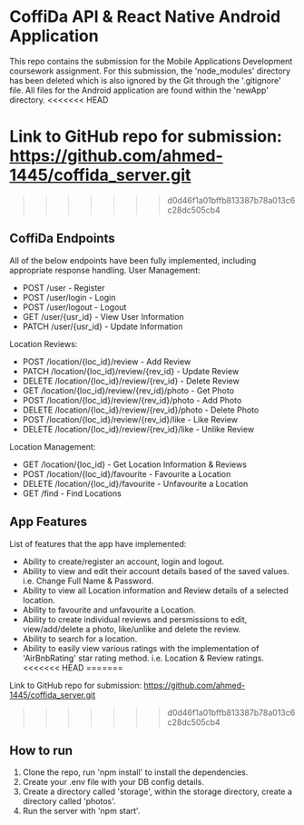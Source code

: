 # CoffiDa API & React Native Android Application

This repo contains the submission for the Mobile Applications Development coursework assignment. For this submission, the 'node_modules' directory has been deleted which is also ignored by the Git through the '.gitignore' file. All files for the Android application are found within the 'newApp' directory.
<<<<<<< HEAD

Link to GitHub repo for submission: <https://github.com/ahmed-1445/coffida_server.git>
=======
>>>>>>> d0d46f1a01bffb813387b78a013c6c28dc505cb4

## CoffiDa Endpoints

All of the below endpoints have been fully implemented, including appropriate response handling.
User Management:

- POST /user - Register
- POST /user/login - Login
- POST /user/logout - Logout
- GET /user/{usr_id} - View User Information
- PATCH /user/{usr_id} - Update Information

Location Reviews:

- POST /location/{loc_id}/review - Add Review
- PATCH /location/{loc_id}/review/{rev_id} - Update Review
- DELETE ​/location​/{loc_id}​/review​/{rev_id} - Delete Review
- GET /location/{loc_id}/review/{rev_id}/photo - Get Photo
- POST /location/{loc_id}/review/{rev_id}/photo - Add Photo
- DELETE /location/{loc_id}/review/{rev_id}/photo - Delete Photo
- POST /location/{loc_id}/review/{rev_id}/like - Like Review
- DELETE /location/{loc_id}/review/{rev_id}/like - Unlike Review

Location Management:

- GET /location/{loc_id} - Get Location Information & Reviews
- POST ​/location​/{loc_id}​/favourite - Favourite a Location
- DELETE /location/{loc_id}/favourite - Unfavourite a Location
- GET /find - Find Locations

## App Features

List of features that the app have implemented:

- Ability to create/register an account, login and logout.
- Ability to view and edit their account details based of the saved values. i.e. Change Full Name & Password.
- Ability to view all Location information and Review details of a selected location.
- Ability to favourite and unfavourite a Location.
- Ability to create individual reviews and persmissions to edit, view/add/delete a photo, like/unlike and delete the review.
- Ability to search for a location.
- Ability to easily view various ratings with the implementation of 'AirBnbRating' star rating method. i.e. Location & Review ratings.
<<<<<<< HEAD
=======

Link to GitHub repo for submission: <https://github.com/ahmed-1445/coffida_server.git>
>>>>>>> d0d46f1a01bffb813387b78a013c6c28dc505cb4

## How to run

1. Clone the repo, run 'npm install' to install the dependencies.
2. Create your .env file with your DB config details.
3. Create a directory called 'storage', within the storage directory, create a directory called 'photos'.
4. Run the server with 'npm start'.
